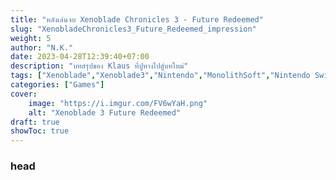 ```yaml
---
title: "หลังเล่นจบ Xenoblade Chronicles 3 - Future Redeemed"
slug: "XenobladeChronicles3_Future_Redeemed_impression"
weight: 5
author: "N.K."
date: 2023-04-28T12:39:40+07:00
description: "บทสรุปของ Klaus ที่ปูทางไปสู่บทใหม่"
tags: ["Xenoblade","Xenoblade3","Nintendo","MonolithSoft","Nintendo Switch"]
categories: ["Games"]
cover:
    image: "https://i.imgur.com/FV6wYaH.png"
    alt: "Xenoblade 3 Future Redeemed"
draft: true
showToc: true
---
```


<!--more-->
### head
